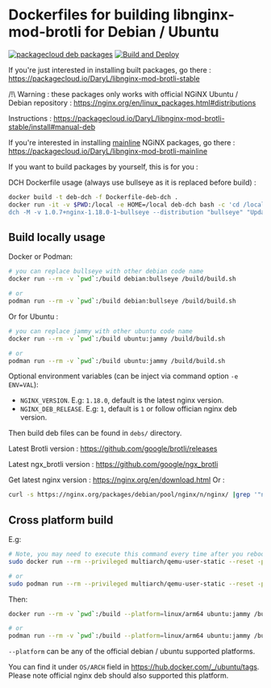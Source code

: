 # Dockerfiles for building libnginx-mod-brotli for Debian / Ubuntu

[![packagecloud deb packages](https://img.shields.io/badge/deb-packagecloud.io-844fec.svg)](https://packagecloud.io/DaryL/libnginx-mod-brotli-stable) [![Build and Deploy](https://github.com/darylounet/libnginx-mod-brotli/actions/workflows/github-actions.yml/badge.svg)](https://github.com/darylounet/libnginx-mod-brotli/actions/workflows/github-actions.yml)

If you're just interested in installing built packages, go there :
https://packagecloud.io/DaryL/libnginx-mod-brotli-stable

/!\ Warning : these packages only works with official NGiNX Ubuntu / Debian repository : https://nginx.org/en/linux_packages.html#distributions

Instructions : https://packagecloud.io/DaryL/libnginx-mod-brotli-stable/install#manual-deb

If you're interested in installing [mainline](https://packagecloud.io/DaryL/libnginx-mod-brotli-mainline) NGiNX packages, go there :
https://packagecloud.io/DaryL/libnginx-mod-brotli-mainline

If you want to build packages by yourself, this is for you :

DCH Dockerfile usage (always use bullseye as it is replaced before build) :

```bash
docker build -t deb-dch -f Dockerfile-deb-dch .
docker run -it -v $PWD:/local -e HOME=/local deb-dch bash -c 'cd /local && \
dch -M -v 1.0.7+nginx-1.18.0-1~bullseye --distribution "bullseye" "Updated upstream."'
```

## Build locally usage

Docker or Podman:

```bash
# you can replace bullseye with other debian code name
docker run --rm -v `pwd`:/build debian:bullseye /build/build.sh

# or
podman run --rm -v `pwd`:/build debian:bullseye /build/build.sh
```

Or for Ubuntu :

```bash
# you can replace jammy with other ubuntu code name
docker run --rm -v `pwd`:/build ubuntu:jammy /build/build.sh

# or
podman run --rm -v `pwd`:/build ubuntu:jammy /build/build.sh
```

Optional environment variables (can be inject via command option `-e ENV=VAL`):

- `NGINX_VERSION`. E.g: `1.18.0`, default is the latest nginx version.
- `NGINX_DEB_RELEASE`. E.g: `1`, default is `1` or follow offician nginx deb version.

Then build deb files can be found in `debs/` directory.

Latest Brotli version : https://github.com/google/brotli/releases

Latest ngx_brotli version : https://github.com/google/ngx_brotli

Get latest nginx version : https://nginx.org/en/download.html
Or :

```bash
curl -s https://nginx.org/packages/debian/pool/nginx/n/nginx/ |grep '"nginx_' | sed -n "s/^.*\">nginx_\(.*\)\~.*$/\1/p" |sort -Vr |head -1| cut -d'-' -f1
```

## Cross platform build

E.g:

```sh
# Note, you may need to execute this command every time after you reboot your machine
sudo docker run --rm --privileged multiarch/qemu-user-static --reset -p yes

# or
sudo podman run --rm --privileged multiarch/qemu-user-static --reset -p yes
```

Then:

```sh
docker run --rm -v `pwd`:/build --platform=linux/arm64 ubuntu:jammy /build/build.sh

# or
podman run --rm -v `pwd`:/build --platform=linux/arm64 ubuntu:jammy /build/build.sh
```

`--platform` can be any of the official debian / ubuntu supported platforms.

You can find it under `OS/ARCH` field in https://hub.docker.com/_/ubuntu/tags. Please note official nginx deb should also supported this platform.
